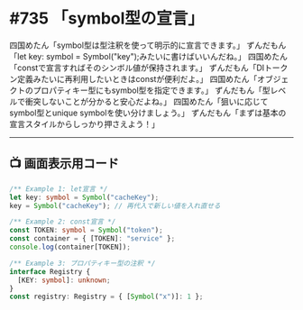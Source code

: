# #735 「symbol型の宣言」

四国めたん「symbol型は型注釈を使って明示的に宣言できます。」
ずんだもん「let key: symbol = Symbol("key");みたいに書けばいいんだね。」
四国めたん「constで宣言すればそのシンボル値が保持されます。」
ずんだもん「DIトークン定義みたいに再利用したいときはconstが便利だよ。」
四国めたん「オブジェクトのプロパティキー型にもsymbol型を指定できます。」
ずんだもん「型レベルで衝突しないことが分かると安心だよね。」
四国めたん「狙いに応じてsymbol型とunique symbolを使い分けましょう。」
ずんだもん「まずは基本の宣言スタイルからしっかり押さえよう！」

---

## 📺 画面表示用コード

```typescript
/** Example 1: let宣言 */
let key: symbol = Symbol("cacheKey");
key = Symbol("cacheKey"); // 再代入で新しい値を入れ直せる

/** Example 2: const宣言 */
const TOKEN: symbol = Symbol("token");
const container = { [TOKEN]: "service" };
console.log(container[TOKEN]);

/** Example 3: プロパティキー型の注釈 */
interface Registry {
  [KEY: symbol]: unknown;
}
const registry: Registry = { [Symbol("x")]: 1 };
```
